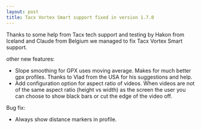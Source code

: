 ```yaml
---
layout: post
title: Tacx Vortex Smart support fixed in version 1.7.0
---
```


Thanks to some help from Tacx tech support and testing by Hakon from Iceland and Claude
from Belgium we managed to fix Tacx Vortex Smart support.

other new features:

* Slope smoothing for GPX uses moving average. Makes for much better gpx profiles. Thanks to 
Vlad from the USA for his suggestions and help.
* Add configuration option for aspect ratio of videos. When videos are not of the same 
aspect ratio (height vs width) as the screen the user you can choose to show black bars or 
cut the edge of the video off.

Bug fix:

* Always show distance markers in profile. 

